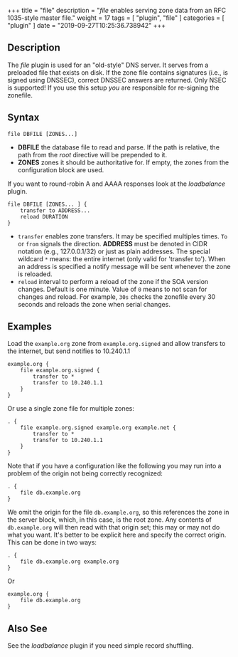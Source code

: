 +++
title = "file"
description = "*file* enables serving zone data from an RFC 1035-style master file."
weight = 17
tags = [ "plugin", "file" ]
categories = [ "plugin" ]
date = "2019-09-27T10:25:36.738942"
+++

## Description

The *file* plugin is used for an "old-style" DNS server. It serves from a preloaded file that exists
on disk. If the zone file contains signatures (i.e., is signed using DNSSEC), correct DNSSEC answers
are returned. Only NSEC is supported! If you use this setup *you* are responsible for re-signing the
zonefile.

## Syntax

~~~
file DBFILE [ZONES...]
~~~

* **DBFILE** the database file to read and parse. If the path is relative, the path from the *root*
  directive will be prepended to it.
* **ZONES** zones it should be authoritative for. If empty, the zones from the configuration block
    are used.

If you want to round-robin A and AAAA responses look at the *loadbalance* plugin.

~~~
file DBFILE [ZONES... ] {
    transfer to ADDRESS...
    reload DURATION
}
~~~

* `transfer` enables zone transfers. It may be specified multiples times. `To` or `from` signals
  the direction. **ADDRESS** must be denoted in CIDR notation (e.g., 127.0.0.1/32) or just as plain
  addresses. The special wildcard `*` means: the entire internet (only valid for 'transfer to').
  When an address is specified a notify message will be sent whenever the zone is reloaded.
* `reload` interval to perform a reload of the zone if the SOA version changes. Default is one minute.
  Value of `0` means to not scan for changes and reload. For example, `30s` checks the zonefile every 30 seconds
  and reloads the zone when serial changes.

## Examples

Load the `example.org` zone from `example.org.signed` and allow transfers to the internet, but send
notifies to 10.240.1.1

~~~ corefile
example.org {
    file example.org.signed {
        transfer to *
        transfer to 10.240.1.1
    }
}
~~~

Or use a single zone file for multiple zones:

~~~ corefile
. {
    file example.org.signed example.org example.net {
        transfer to *
        transfer to 10.240.1.1
    }
}
~~~

Note that if you have a configuration like the following you may run into a problem of the origin
not being correctly recognized:

~~~ corefile
. {
    file db.example.org
}
~~~

We omit the origin for the file `db.example.org`, so this references the zone in the server block,
which, in this case, is the root zone. Any contents of `db.example.org` will then read with that
origin set; this may or may not do what you want.
It's better to be explicit here and specify the correct origin. This can be done in two ways:

~~~ corefile
. {
    file db.example.org example.org
}
~~~

Or

~~~ corefile
example.org {
    file db.example.org
}
~~~

## Also See

See the *loadbalance* plugin if you need simple record shuffling.

